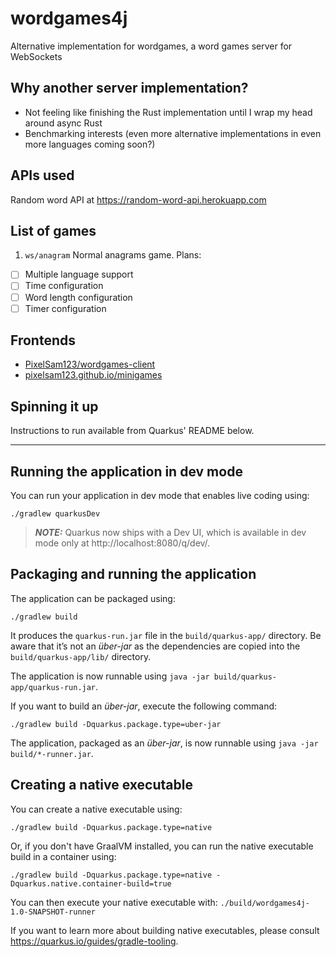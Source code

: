 # wordgames4j

Alternative implementation for wordgames, a word games server for WebSockets

## Why another server implementation?

- Not feeling like finishing the Rust implementation until I wrap my head around async Rust
- Benchmarking interests (even more alternative implementations in even more languages coming soon?)

## APIs used

Random word API at https://random-word-api.herokuapp.com

## List of games

1. `ws/anagram` Normal anagrams game. Plans:
  - [ ] Multiple language support
  - [ ] Time configuration
  - [ ] Word length configuration
  - [ ] Timer configuration

## Frontends

- [PixelSam123/wordgames-client](https://github.com/PixelSam123/wordgames-client)
- [pixelsam123.github.io/minigames](https://pixelsam123.github.io/minigames)

## Spinning it up

Instructions to run available from Quarkus' README below.

---

## Running the application in dev mode

You can run your application in dev mode that enables live coding using:

```shell script
./gradlew quarkusDev
```

> **_NOTE:_**  Quarkus now ships with a Dev UI, which is available in dev mode only
> at http://localhost:8080/q/dev/.

## Packaging and running the application

The application can be packaged using:

```shell script
./gradlew build
```

It produces the `quarkus-run.jar` file in the `build/quarkus-app/` directory.
Be aware that it’s not an _über-jar_ as the dependencies are copied into
the `build/quarkus-app/lib/` directory.

The application is now runnable using `java -jar build/quarkus-app/quarkus-run.jar`.

If you want to build an _über-jar_, execute the following command:

```shell script
./gradlew build -Dquarkus.package.type=uber-jar
```

The application, packaged as an _über-jar_, is now runnable using `java -jar build/*-runner.jar`.

## Creating a native executable

You can create a native executable using:

```shell script
./gradlew build -Dquarkus.package.type=native
```

Or, if you don't have GraalVM installed, you can run the native executable build in a container
using:

```shell script
./gradlew build -Dquarkus.package.type=native -Dquarkus.native.container-build=true
```

You can then execute your native executable with: `./build/wordgames4j-1.0-SNAPSHOT-runner`

If you want to learn more about building native executables, please
consult https://quarkus.io/guides/gradle-tooling.
